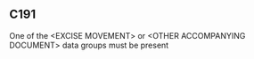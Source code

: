 ## C191
One of the &lt;EXCISE MOVEMENT&gt; or &lt;OTHER ACCOMPANYING DOCUMENT&gt; data groups must be present
